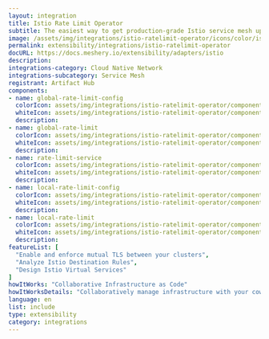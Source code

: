 ```yaml
---
layout: integration
title: Istio Rate Limit Operator
subtitle: The easiest way to get production-grade Istio service mesh up and running
image: /assets/img/integrations/istio-ratelimit-operator/icons/color/istio-ratelimit-operator-color.svg
permalink: extensibility/integrations/istio-ratelimit-operator
docURL: https://docs.meshery.io/extensibility/adapters/istio
description: 
integrations-category: Cloud Native Network
integrations-subcategory: Service Mesh
registrant: Artifact Hub
components: 
- name: global-rate-limit-config
  colorIcon: assets/img/integrations/istio-ratelimit-operator/components/global-rate-limit-config/icons/color/global-rate-limit-config-color.svg
  whiteIcon: assets/img/integrations/istio-ratelimit-operator/components/global-rate-limit-config/icons/white/global-rate-limit-config-white.svg
  description: 
- name: global-rate-limit
  colorIcon: assets/img/integrations/istio-ratelimit-operator/components/global-rate-limit/icons/color/global-rate-limit-color.svg
  whiteIcon: assets/img/integrations/istio-ratelimit-operator/components/global-rate-limit/icons/white/global-rate-limit-white.svg
  description: 
- name: rate-limit-service
  colorIcon: assets/img/integrations/istio-ratelimit-operator/components/rate-limit-service/icons/color/rate-limit-service-color.svg
  whiteIcon: assets/img/integrations/istio-ratelimit-operator/components/rate-limit-service/icons/white/rate-limit-service-white.svg
  description: 
- name: local-rate-limit-config
  colorIcon: assets/img/integrations/istio-ratelimit-operator/components/local-rate-limit-config/icons/color/local-rate-limit-config-color.svg
  whiteIcon: assets/img/integrations/istio-ratelimit-operator/components/local-rate-limit-config/icons/white/local-rate-limit-config-white.svg
  description: 
- name: local-rate-limit
  colorIcon: assets/img/integrations/istio-ratelimit-operator/components/local-rate-limit/icons/color/local-rate-limit-color.svg
  whiteIcon: assets/img/integrations/istio-ratelimit-operator/components/local-rate-limit/icons/white/local-rate-limit-white.svg
  description: 
featureList: [
  "Enable and enforce mutual TLS between your clusters",
  "Analyze Istio Destination Rules",
  "Design Istio Virtual Services"
]
howItWorks: "Collaborative Infrastructure as Code"
howItWorksDetails: "Collaboratively manage infrastructure with your coworkers synchronously sharing the same designs."
language: en
list: include
type: extensibility
category: integrations
---
```

